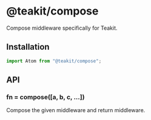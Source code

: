 # @teakit/compose

Compose middleware specifically for Teakit.

## Installation

```js
import Atom from "@teakit/compose";
```

## API

### fn = compose([a, b, c, ...])

Compose the given middleware and return middleware.
